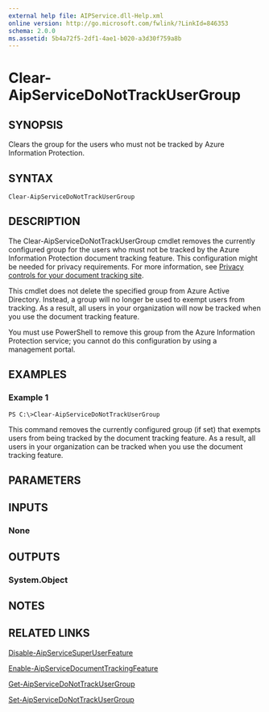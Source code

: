 ```yaml
---
external help file: AIPService.dll-Help.xml
online version: http://go.microsoft.com/fwlink/?LinkId=846353
schema: 2.0.0
ms.assetid: 5b4a72f5-2df1-4ae1-b020-a3d30f759a8b
---
```


# Clear-AipServiceDoNotTrackUserGroup

## SYNOPSIS
Clears the group for the users who must not be tracked by Azure Information Protection.

## SYNTAX

```
Clear-AipServiceDoNotTrackUserGroup
```

## DESCRIPTION
The Clear-AipServiceDoNotTrackUserGroup cmdlet removes the currently configured group for the users who must not be tracked by the Azure Information Protection document tracking feature. This configuration might be needed for privacy requirements. For more information, see [Privacy controls for your document tracking site](https://docs.microsoft.com/information-protection/rms-client/client-admin-guide-document-tracking#privacy-controls-for-your-document-tracking-site).

This cmdlet does not delete the specified group from Azure Active Directory. Instead, a group will no longer be used to exempt users from tracking. As a result, all users in your organization will now be tracked when you use the document tracking feature. 

You must use PowerShell to remove this group from the Azure Information Protection service; you cannot do this configuration by using a management portal.


## EXAMPLES

### Example 1
```
PS C:\>Clear-AipServiceDoNotTrackUserGroup
```

This command removes the currently configured group (if set) that exempts users from being tracked by the document tracking feature. As a result, all users in your organization can be tracked when you use the document tracking feature.


## PARAMETERS

## INPUTS

### None


## OUTPUTS

### System.Object

## NOTES

## RELATED LINKS

[Disable-AipServiceSuperUserFeature](./Disable-AipServiceSuperUserFeature.md)

[Enable-AipServiceDocumentTrackingFeature](./Enable-AipServiceDocumentTrackingFeature.md)

[Get-AipServiceDoNotTrackUserGroup](./Get-AipServiceDoNotTrackUserGroup.md)

[Set-AipServiceDoNotTrackUserGroup](./Set-AipServiceDoNotTrackUserGroup.md)


